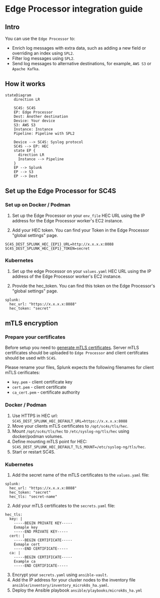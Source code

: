 # Edge Processor integration guide

## Intro

You can use the `Edge Processor` to:

* Enrich log messages with extra data, such as adding a new field or overriding an index using `SPL2`.
* Filter log messages using `SPL2`.
* Send log messages to alternative destinations, for example, `AWS S3` or `Apache Kafka`.

## How it works

```mermaid
stateDiagram
    direction LR

    SC4S: SC4S
    EP: Edge Processor
    Dest: Another destination
    Device: Your device
    S3: AWS S3
    Instance: Instance
    Pipeline: Pipeline with SPL2

    Device --> SC4S: Syslog protocol
    SC4S --> EP: HEC
    state EP {
      direction LR
      Instance --> Pipeline
    }
    EP --> Splunk
    EP --> S3
    EP --> Dest
```

## Set up the Edge Processor for SC4S

### Set up on Docker / Podman

1. Set up the Edge Processor on your `env_file` HEC URL using the IP address for the Edge Processor worker's EC2 instance.

2. Add your HEC token. You can find your Token in the Edge Processor "global settings" page. 

```
SC4S_DEST_SPLUNK_HEC_{EP1}_URL=http://x.x.x.x:8088
SC4S_DEST_SPLUNK_HEC_{EP1}_TOKEN=secret
```

### Kubernetes

1. Set up the edge Processor on your `values.yaml` HEC URL using the IP address of the Edge Processor worker's EC2 instance.

2. Provide the hec_token. You can find this token on the Edge Processor's "global settings" page.

```
splunk:
  hec_url: "https://x.x.x.x:8088"
  hec_token: "secret"
```

## mTLS encryption

### Prepare your certificates

Before setup you need to [generate mTLS certificates](https://docs.splunk.com/Documentation/SplunkCloud/9.1.2308/EdgeProcessor/SecureForwarders). Server mTLS certificates should be uploaded to `Edge Processor` and client certifcates should be used with `SC4S`.

Please rename your files, Splunk expects the following filenames for client mTLS cerificates:

  * `key.pem` - client certificate key
  * `cert.pem` - client certificate
  * `ca_cert.pem` - certificate authority

### Docker / Podman

  1. Use HTTPS in HEC url: `SC4S_DEST_SPLUNK_HEC_DEFAULT_URL=https://x.x.x.x:8088`
  2. Move your clients mTLS certificates to `/opt/sc4s/tls/hec`.
  3. Mount `/opt/sc4s/tls/hec` to `/etc/syslog-ng/tls/hec` using docker/podman volumes.
  4. Define mounting mTLS point for HEC: `SC4S_DEST_SPLUNK_HEC_DEFAULT_TLS_MOUNT=/etc/syslog-ng/tls/hec`.
  5. Start or restart SC4S.

### Kubernetes

  1. Add the secret name of the mTLS certificates to the `values.yaml` file:

```
splunk:
  hec_url: "https://x.x.x.x:8088"
  hec_token: "secret"
  hec_tls: "secret-name"
```

  2. Add your mTLS certificates to the `secrets.yaml` file:

```
hec_tls:
  key: |
    -----BEGIN PRIVATE KEY-----
    Exmaple key
    -----END PRIVATE KEY-----
  cert: |
    -----BEGIN CERTIFICATE-----
    Exmaple cert
    -----END CERTIFICATE-----
  ca: |
    -----BEGIN CERTIFICATE-----
    Example ca
    -----END CERTIFICATE-----
```

  3. Encrypt your `secrets.yaml` using `ansible-vault`.
  4. Add the IP address for your cluster nodes to the inventory file `ansible/inventory/inventory_microk8s_ha.yaml`.
  5. Deploy the Ansible playbook `ansible/playbooks/microk8s_ha.yml`
